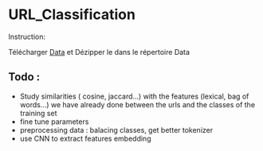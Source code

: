 # URL_Classification


Instruction:

Télécharger [Data](https://drive.google.com/file/d/1q4EYndbegewI6wc59CiJSY6t9YitnHD4/view) et Dézipper le dans le répertoire Data



## Todo : 
+ Study similarities ( cosine, jaccard...) with the features (lexical, bag of words...) we have already done between the urls and the classes of the training set
+ fine tune parameters
+ preprocessing data : balacing classes, get better tokenizer
+ use CNN to extract features embedding
